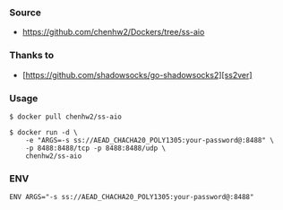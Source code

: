 ### Source
- https://github.com/chenhw2/Dockers/tree/ss-aio
  
### Thanks to
- [https://github.com/shadowsocks/go-shadowsocks2][ss2ver]
  
### Usage
```
$ docker pull chenhw2/ss-aio

$ docker run -d \
    -e "ARGS=-s ss://AEAD_CHACHA20_POLY1305:your-password@:8488" \
    -p 8488:8488/tcp -p 8488:8488/udp \
    chenhw2/ss-aio
```

### ENV
```
ENV ARGS="-s ss://AEAD_CHACHA20_POLY1305:your-password@:8488"
```

 [ss2ver]: https://github.com/shadowsocks/go-shadowsocks2/commit/1c9b29ca973062e12bad6b3807dc9c178cf07115
